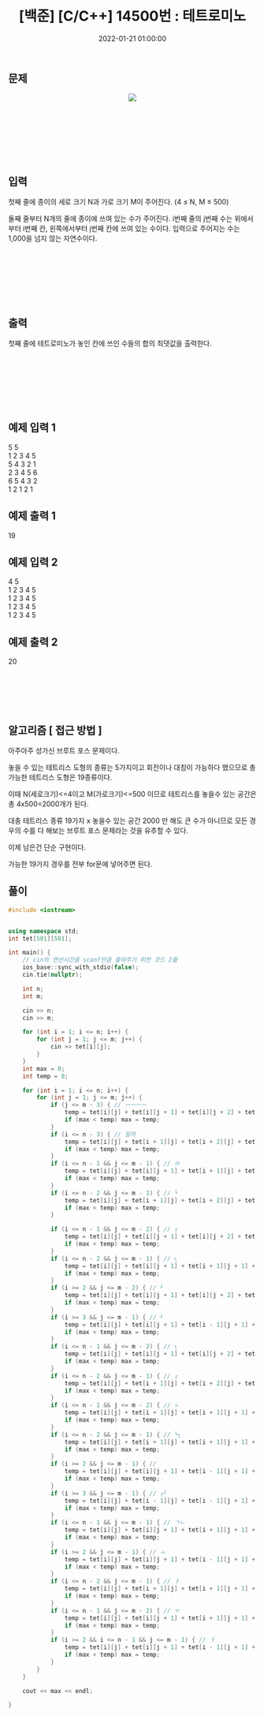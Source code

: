 ﻿---
title: "[백준] [C/C++] 14500번 : 테트로미노"
date: 2022-01-21 01:00:00
categories:
- 백준
tags:
- 백준
- 알고리즘
- 브루트 포스
---

## 문제

<p align="center">
<img src="https://github.com/idkim97/idkim97.github.io/blob/master/img/14500.png?raw=true">
</p>

<br><br><br><br><br><br>

  

## 입력


첫째 줄에 종이의 세로 크기 N과 가로 크기 M이 주어진다. (4 ≤ N, M ≤ 500)

둘째 줄부터 N개의 줄에 종이에 쓰여 있는 수가 주어진다. i번째 줄의 j번째 수는 위에서부터 i번째 칸, 왼쪽에서부터 j번째 칸에 쓰여 있는 수이다. 입력으로 주어지는 수는 1,000을 넘지 않는 자연수이다.

<br><br><br><br><br><br>

  

## 출력

첫째 줄에 테트로미노가 놓인 칸에 쓰인 수들의 합의 최댓값을 출력한다.

<br><br><br><br><br><br>

  

## 예제 입력 1
5 5  
1 2 3 4 5  
5 4 3 2 1  
2 3 4 5 6  
6 5 4 3 2  
1 2 1 2 1  

## 예제 출력 1
19

## 예제 입력 2
4 5  
1 2 3 4 5  
1 2 3 4 5  
1 2 3 4 5  
1 2 3 4 5  

## 예제 출력 2
20
<br><br><br><br><br><br>

## 알고리즘 [ 접근 방법 ]
아주아주 성가신 브루트 포스 문제이다.

놓을 수 있는 테트리스 도형의 종류는 5가지이고 회전이나 대칭이 가능하다 했으므로 총 가능한 테트리스 도형은 19종류이다.

이때 N(세로크기)<=4이고 M(가로크기)<=500 이므로 테트리스를 놓을수 있는 공간은 총 4x500=2000개가 된다.

대충 테트리스 종류 19가지 x 놓을수 있는 공간 2000 만 해도 큰 수가 아니므로 모든 경우의 수를 다 해보는 브루트 포스 문제라는 것을 유추할 수 있다.

이제 남은건 단순 구현이다.

가능한 19가지 경우를 전부 for문에 넣어주면 된다.

## 풀이

```c++
#include <iostream>


using namespace std;
int tet[501][501];

int main() {
	// cin의 연산시간을 scanf만큼 줄여주기 위한 코드 2줄
	ios_base::sync_with_stdio(false);
	cin.tie(nullptr);

	int n;
	int m;

	cin >> n;
	cin >> m;

	for (int i = 1; i <= n; i++) {
		for (int j = 1; j <= m; j++) {
			cin >> tet[i][j];
		}
	}
	int max = 0;
	int temp = 0;

	for (int i = 1; i <= n; i++) {
		for (int j = 1; j <= m; j++) {
			if (j <= m - 3) { // ㅡㅡㅡㅡ
				temp = tet[i][j] + tet[i][j + 1] + tet[i][j + 2] + tet[i][j + 3];
				if (max < temp) max = temp;
			}
			if (i <= n - 3) { // 일자
				temp = tet[i][j] + tet[i + 1][j] + tet[i + 2][j] + tet[i + 3][j];
				if (max < temp) max = temp;
			}
			if (i <= n - 1 && j <= m - 1) { // ㅁ
				temp = tet[i][j] + tet[i][j + 1] + tet[i + 1][j] + tet[i + 1][j + 1];
				if (max < temp) max = temp;
			}
			if (i <= n - 2 && j <= m - 1) { // └
				temp = tet[i][j] + tet[i + 1][j] + tet[i + 2][j] + tet[i + 2][j + 1];
				if (max < temp) max = temp;
			}

			if (i <= n - 1 && j <= m - 2) { // ┌
				temp = tet[i][j] + tet[i][j + 1] + tet[i][j + 2] + tet[i + 1][j];
				if (max < temp) max = temp;
			}
			if (i <= n - 2 && j <= m - 1) { // ┐
				temp = tet[i][j] + tet[i][j + 1] + tet[i + 1][j + 1] + tet[i + 2][j + 1];
				if (max < temp) max = temp;
			}
			if (i >= 2 && j <= m - 2) { // ┘
				temp = tet[i][j] + tet[i][j + 1] + tet[i][j + 2] + tet[i - 1][j + 2];
				if (max < temp) max = temp;
			}
			if (i >= 3 && j <= m - 1) { // ┘
				temp = tet[i][j] + tet[i][j + 1] + tet[i - 1][j + 1] + tet[i - 2][j + 1];
				if (max < temp) max = temp;
			}
			if (i <= n - 1 && j <= m - 2) { // ┐
				temp = tet[i][j] + tet[i][j + 1] + tet[i][j + 2] + tet[i + 1][j + 2];
				if (max < temp) max = temp;
			}
			if (i <= n - 2 && j <= m - 1) { // ┌
				temp = tet[i][j] + tet[i + 1][j] + tet[i + 2][j] + tet[i][j + 1];
				if (max < temp) max = temp;
			}
			if (i <= n - 1 && j <= m - 2) { // ㄴ
				temp = tet[i][j] + tet[i + 1][j] + tet[i + 1][j + 1] + tet[i + 1][j + 2];
				if (max < temp) max = temp;
			}
			if (i <= n - 2 && j <= m - 1) { // └┐
				temp = tet[i][j] + tet[i + 1][j] + tet[i + 1][j + 1] + tet[i + 2][j + 1];
				if (max < temp) max = temp;
			}
			if (i >= 2 && j <= m - 1) { // 
				temp = tet[i][j] + tet[i][j + 1] + tet[i - 1][j + 1] + tet[i - 1][j + 2];
				if (max < temp) max = temp;
			}
			if (i >= 3 && j <= m - 1) { // ┌┘
				temp = tet[i][j] + tet[i - 1][j] + tet[i - 1][j + 1] + tet[i - 2][j + 1];
				if (max < temp) max = temp;
			}
			if (i <= n - 1 && j <= m - 1) { // ㄱㄴ
				temp = tet[i][j] + tet[i][j + 1] + tet[i + 1][j + 1] + tet[i + 1][j + 2];
				if (max < temp) max = temp;
			}
			if (i >= 2 && j <= m - 1) { // ㅗ
				temp = tet[i][j] + tet[i][j + 1] + tet[i - 1][j + 1] + tet[i][j + 2];
				if (max < temp) max = temp;
			}
			if (i <= n - 2 && j <= m - 1) { // ㅏ
				temp = tet[i][j] + tet[i + 1][j] + tet[i + 1][j + 1] + tet[i + 2][j];
				if (max < temp) max = temp;
			}
			if (i <= n - 1 && j <= m - 2) { // ㅜ
				temp = tet[i][j] + tet[i][j + 1] + tet[i + 1][j + 1] + tet[i][j + 2];
				if (max < temp) max = temp;
			}
			if (i >= 2 && i <= n - 1 && j <= m - 1) { // ㅓ
				temp = tet[i][j] + tet[i][j + 1] + tet[i - 1][j + 1] + tet[i + 1][j + 1];
				if (max < temp) max = temp;
			}
		}
	}

	cout << max << endl;

}
```


<br><br><br><br><br><br>


